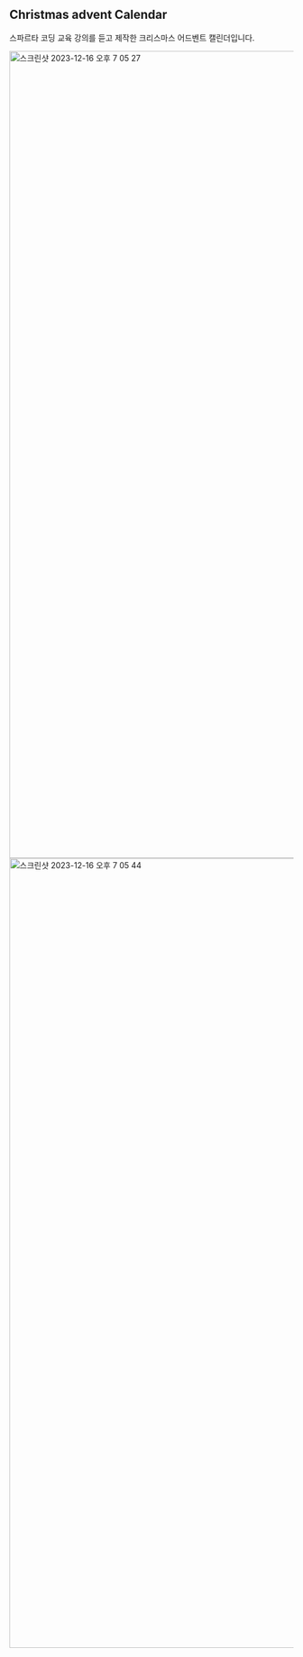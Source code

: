 ## Christmas advent Calendar

스파르타 코딩 교육 강의를 듣고 제작한 크리스마스 어드벤트 캘린더입니다.


<img width="1431" alt="스크린샷 2023-12-16 오후 7 05 27" src="https://github.com/aengzu/christmas-advent-calendar/assets/102356873/5ce040a9-6fe2-4fa6-82da-fc7ad9b28223">
<img width="1400" alt="스크린샷 2023-12-16 오후 7 05 44" src="https://github.com/aengzu/christmas-advent-calendar/assets/102356873/9fc0860c-ecbb-4eb5-a11b-c24381924ec7">


